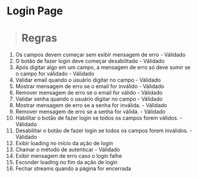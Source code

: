 # Login Page

> # Regras

1. Os campos devem começar sem exibir mensagem de erro - Válidado
2. O botão de fazer login deve começar desabilitado - Válidado
3. Após digitar algo em um campo, a mensagem de erro só deve sumir se o campo for válidado - Válidado
4. Validar email quando o usuário digitar no campo - Válidado
5. Mostrar mensagem de erro se o email for inválido - Válidado
6. Remover mensagem de erro se o email for válido - Válidado
7. Validar senha quando o usuário digitar no campo - Válidado
8. Mostrar mensagem de erro se a senha for inválida. - Válidado
9. Remover mensagem de erro se a senha for válida. - Válidado
10. Habilitar o botão de fazer login se todos os campos forem válidos. - Válidado
11. Desabilitar o botão de fazer login se todos os campos forem inválidos. - Válidado
12. Exibir loading no início da ação de login
13. Chamar o método de autenticar - Válidado
14. Exibir mensagem de erro caso o login falhe
15. Esconder loading no fim da ação de login
16. Fechar streams quando a página for encerrada
